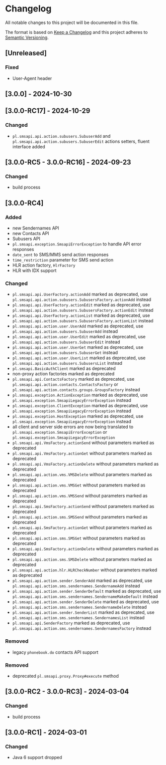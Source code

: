 # Changelog
All notable changes to this project will be documented in this file.

The format is based on [Keep a Changelog](http://keepachangelog.com/en/1.0.0/) and this project adheres to [Semantic Versioning](http://semver.org/spec/v2.0.0.html).

## [Unreleased]
### Fixed
- User-Agent header

## [3.0.0] - 2024-10-30

## [3.0.0-RC17] - 2024-10-29
### Changed
- `pl.smsapi.api.action.subusers.SubuserAdd` and `pl.smsapi.api.action.subusers.SubuserEdit` actions setters, fluent interface added

## [3.0.0-RC5 - 3.0.0-RC16] - 2024-09-23
### Changed
- build process

## [3.0.0-RC4]
### Added
- new Sendernames API
- new Contacts API
- Subusers API
- `pl.smsapi.exception.SmsapiErrorException` to handle API error responses
- `date_sent` to SMS/MMS send action responses
- `time_restriction` parameter for SMS send action
- HLR action factory, `HlrFactory`
- HLR with IDX support

### Changed
- `pl.smsapi.api.UserFactory.actionAdd` marked as deprecated, use `pl.smsapi.api.action.subusers.SubusersFactory.actionAdd` instead
- `pl.smsapi.api.UserFactory.actionEdit` marked as deprecated, use `pl.smsapi.api.action.subusers.SubusersFactory.actionEdit` instead
- `pl.smsapi.api.UserFactory.actionList` marked as deprecated, use `pl.smsapi.api.action.subusers.SubusersFactory.actionList` instead
- `pl.smsapi.api.action.user.UserAdd` marked as deprecated, use `pl.smsapi.api.action.subusers.SubuserAdd` instead
- `pl.smsapi.api.action.user.UserEdit` marked as deprecated, use `pl.smsapi.api.action.subusers.SubuserEdit` instead
- `pl.smsapi.api.action.user.UserGet` marked as deprecated, use `pl.smsapi.api.action.subusers.SubuserGet` instead
- `pl.smsapi.api.action.user.UserList` marked as deprecated, use `pl.smsapi.api.action.subusers.SubusersList` instead
- `pl.smsapi.BasicAuthClient` marked as deprecated
- non-proxy action factories marked as deprecated
- `pl.smsapi.api.ContactsFactory` marked as deprecated, use `pl.smsapi.api.action.contacts.ContactsFactory` or `pl.smsapi.api.action.contacts.groups.GroupsFactory` instead
- `pl.smsapi.exception.ActionException` marked as deprecated, use `pl.smsapi.exception.SmsapiLegacyErrorException` instead
- `pl.smsapi.exception.ClientException` marked as deprecated, use `pl.smsapi.exception.SmsapiLegacyErrorException` instead
- `pl.smsapi.exception.HostException` marked as deprecated, use `pl.smsapi.exception.SmsapiLegacyErrorException` instead
- all client and server side errors are now being translated to `pl.smsapi.exception.SmsapiErrorException` or `pl.smsapi.exception.SmsapiLegacyErrorException`
- `pl.smsapi.api.VmsFactory.actionSend` without parameters marked as deprecated
- `pl.smsapi.api.VmsFactory.actionGet` without parameters marked as deprecated
- `pl.smsapi.api.VmsFactory.actionDelete` without parameters marked as deprecated
- `pl.smsapi.api.action.vms.VMSDelete` without parameters marked as deprecated
- `pl.smsapi.api.action.vms.VMSGet` without parameters marked as deprecated
- `pl.smsapi.api.action.vms.VMSSend` without parameters marked as deprecated
- `pl.smsapi.api.SmsFactory.actionSend` without parameters marked as deprecated
- `pl.smsapi.api.action.sms.SMSSend` without parameters marked as deprecated
- `pl.smsapi.api.SmsFactory.actionGet` without parameters marked as deprecated
- `pl.smsapi.api.action.sms.SMSGet` without parameters marked as deprecated
- `pl.smsapi.api.SmsFactory.actionDelete` without parameters marked as deprecated
- `pl.smsapi.api.action.sms.SMSDelete` without parameters marked as deprecated
- `pl.smsapi.api.action.hlr.HLRCheckNumber` without parameters marked as deprecated
- `pl.smsapi.api.action.sender.SenderAdd` marked as deprecated, use `pl.smsapi.api.action.sms.sendernames.SendernameAdd` instead
- `pl.smsapi.api.action.sender.SenderDefault` marked as deprecated, use `pl.smsapi.api.action.sms.sendernames.SendernameMakeDefault` instead
- `pl.smsapi.api.action.sender.SenderDelete` marked as deprecated, use `pl.smsapi.api.action.sms.sendernames.SendernameDelete` instead
- `pl.smsapi.api.action.sender.SenderList` marked as deprecated, use `pl.smsapi.api.action.sms.sendernames.SendernamesList` instead
- `pl.smsapi.api.SenderFactory` marked as deprecated, use `pl.smsapi.api.action.sms.sendernames.SendernamesFactory` instead

### Removed
- legacy `phonebook.do` contacts API support

### Removed
- deprecated `pl.smsapi.proxy.Proxy#execute` method

## [3.0.0-RC2 - 3.0.0-RC3] - 2024-03-04
### Changed
- build process

## [3.0.0-RC1] - 2024-03-01
### Changed
- Java 6 support dropped